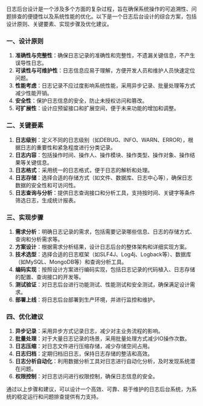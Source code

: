日志后台设计是一个涉及多个方面的复杂过程，旨在确保系统操作的可追溯性、问题排查的便捷性以及系统性能的优化。以下是一个日志后台设计的综合方案，包括设计原则、关键要素、实现步骤及优化建议。

### 一、设计原则

1. **准确性与完整性**：确保日志记录的准确性和完整性，不遗漏关键信息，不产生误导性日志。
2. **可读性与可维护性**：日志信息应易于理解，方便开发人员和维护人员快速定位问题。
3. **性能考虑**：日志记录不应过度影响系统性能，采用异步记录、批量处理等方式减少性能开销。
4. **安全性**：保护日志信息的安全，防止未授权访问和篡改。
5. **可扩展性**：设计应预留接口和扩展空间，便于未来功能的增加和调整。

### 二、关键要素

1. **日志级别**：定义不同的日志级别（如DEBUG、INFO、WARN、ERROR），根据日志的重要性和紧急程度进行分类记录。
2. **日志内容**：包括操作时间、操作人、操作模块、操作类型、操作对象、操作结果等关键信息。
3. **日志格式**：采用统一的日志格式，便于日志的解析和处理。
4. **日志存储**：选择合适的存储方式（如文件、数据库、日志中心等），确保日志数据的安全性和可访问性。
5. **日志查询与分析**：提供日志查询接口和分析工具，支持按时间、关键字等条件筛选日志，生成统计报表。

### 三、实现步骤

1. **需求分析**：明确日志记录的需求，包括需要记录哪些信息、日志的存储方式、查询和分析需求等。
2. **方案设计**：根据需求分析结果，设计日志后台的整体架构和详细实现方案。
3. **技术选型**：选择合适的日志框架（如SLF4J、Log4j、Logback等）、数据库（如MySQL、MongoDB等）和查询分析工具。
4. **编码实现**：按照设计方案进行编码实现，包括日志记录的代码植入、日志存储的配置、查询接口的开发等。
5. **测试验证**：对日志后台进行功能测试、性能测试和安全测试，确保满足设计需求。
6. **部署上线**：将日志后台部署到生产环境，并进行监控和维护。

### 四、优化建议

1. **异步记录**：采用异步方式记录日志，减少对主业务流程的影响。
2. **批量处理**：对于大量日志记录的场景，采用批量处理方式减少IO操作次数。
3. **日志压缩**：对日志文件进行压缩存储，减少存储空间占用。
4. **日志归档**：定期归档旧日志，保持日志存储的整洁和高效。
5. **日志分析自动化**：利用数据分析工具对日志进行自动化分析，及时发现系统潜在问题。
6. **权限控制**：对日志访问进行权限控制，确保日志信息的安全。

通过以上步骤和建议，可以设计一个高效、可靠、易于维护的日志后台系统，为系统的稳定运行和问题排查提供有力支持。